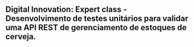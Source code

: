 <h2>Digital Innovation: Expert class - Desenvolvimento de testes unitários para validar uma API REST de gerenciamento de estoques de cerveja.</h2>




